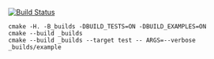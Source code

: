 [![Build Status](https://travis-ci.org/antonMeln/matrix_example.svg?branch=master)](https://travis-ci.org/antonMeln/matrix_example)

```
cmake -H. -B_builds -DBUILD_TESTS=ON -DBUILD_EXAMPLES=ON
cmake --build _builds
cmake --build _builds --target test -- ARGS=--verbose
_builds/example
```
